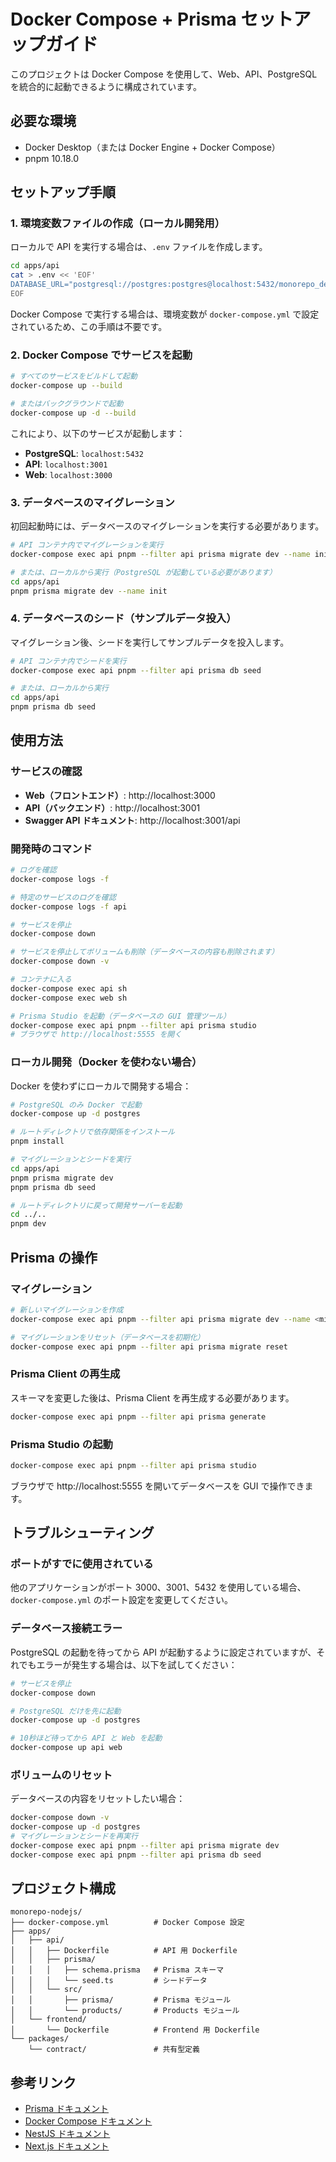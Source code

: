 # Docker Compose + Prisma セットアップガイド

このプロジェクトは Docker Compose を使用して、Web、API、PostgreSQL を統合的に起動できるように構成されています。

## 必要な環境

- Docker Desktop（または Docker Engine + Docker Compose）
- pnpm 10.18.0

## セットアップ手順

### 1. 環境変数ファイルの作成（ローカル開発用）

ローカルで API を実行する場合は、`.env` ファイルを作成します。

```bash
cd apps/api
cat > .env << 'EOF'
DATABASE_URL="postgresql://postgres:postgres@localhost:5432/monorepo_dev?schema=public"
EOF
```

Docker Compose で実行する場合は、環境変数が `docker-compose.yml` で設定されているため、この手順は不要です。

### 2. Docker Compose でサービスを起動

```bash
# すべてのサービスをビルドして起動
docker-compose up --build

# またはバックグラウンドで起動
docker-compose up -d --build
```

これにより、以下のサービスが起動します：

- **PostgreSQL**: `localhost:5432`
- **API**: `localhost:3001`
- **Web**: `localhost:3000`

### 3. データベースのマイグレーション

初回起動時には、データベースのマイグレーションを実行する必要があります。

```bash
# API コンテナ内でマイグレーションを実行
docker-compose exec api pnpm --filter api prisma migrate dev --name init

# または、ローカルから実行（PostgreSQL が起動している必要があります）
cd apps/api
pnpm prisma migrate dev --name init
```

### 4. データベースのシード（サンプルデータ投入）

マイグレーション後、シードを実行してサンプルデータを投入します。

```bash
# API コンテナ内でシードを実行
docker-compose exec api pnpm --filter api prisma db seed

# または、ローカルから実行
cd apps/api
pnpm prisma db seed
```

## 使用方法

### サービスの確認

- **Web（フロントエンド）**: http://localhost:3000
- **API（バックエンド）**: http://localhost:3001
- **Swagger API ドキュメント**: http://localhost:3001/api

### 開発時のコマンド

```bash
# ログを確認
docker-compose logs -f

# 特定のサービスのログを確認
docker-compose logs -f api

# サービスを停止
docker-compose down

# サービスを停止してボリュームも削除（データベースの内容も削除されます）
docker-compose down -v

# コンテナに入る
docker-compose exec api sh
docker-compose exec web sh

# Prisma Studio を起動（データベースの GUI 管理ツール）
docker-compose exec api pnpm --filter api prisma studio
# ブラウザで http://localhost:5555 を開く
```

### ローカル開発（Docker を使わない場合）

Docker を使わずにローカルで開発する場合：

```bash
# PostgreSQL のみ Docker で起動
docker-compose up -d postgres

# ルートディレクトリで依存関係をインストール
pnpm install

# マイグレーションとシードを実行
cd apps/api
pnpm prisma migrate dev
pnpm prisma db seed

# ルートディレクトリに戻って開発サーバーを起動
cd ../..
pnpm dev
```

## Prisma の操作

### マイグレーション

```bash
# 新しいマイグレーションを作成
docker-compose exec api pnpm --filter api prisma migrate dev --name <migration-name>

# マイグレーションをリセット（データベースを初期化）
docker-compose exec api pnpm --filter api prisma migrate reset
```

### Prisma Client の再生成

スキーマを変更した後は、Prisma Client を再生成する必要があります。

```bash
docker-compose exec api pnpm --filter api prisma generate
```

### Prisma Studio の起動

```bash
docker-compose exec api pnpm --filter api prisma studio
```

ブラウザで http://localhost:5555 を開いてデータベースを GUI で操作できます。

## トラブルシューティング

### ポートがすでに使用されている

他のアプリケーションがポート 3000、3001、5432 を使用している場合、`docker-compose.yml` のポート設定を変更してください。

### データベース接続エラー

PostgreSQL の起動を待ってから API が起動するように設定されていますが、それでもエラーが発生する場合は、以下を試してください：

```bash
# サービスを停止
docker-compose down

# PostgreSQL だけを先に起動
docker-compose up -d postgres

# 10秒ほど待ってから API と Web を起動
docker-compose up api web
```

### ボリュームのリセット

データベースの内容をリセットしたい場合：

```bash
docker-compose down -v
docker-compose up -d postgres
# マイグレーションとシードを再実行
docker-compose exec api pnpm --filter api prisma migrate dev
docker-compose exec api pnpm --filter api prisma db seed
```

## プロジェクト構成

```
monorepo-nodejs/
├── docker-compose.yml          # Docker Compose 設定
├── apps/
│   ├── api/
│   │   ├── Dockerfile          # API 用 Dockerfile
│   │   ├── prisma/
│   │   │   ├── schema.prisma   # Prisma スキーマ
│   │   │   └── seed.ts         # シードデータ
│   │   └── src/
│   │       ├── prisma/         # Prisma モジュール
│   │       └── products/       # Products モジュール
│   └── frontend/
│       └── Dockerfile          # Frontend 用 Dockerfile
└── packages/
    └── contract/               # 共有型定義
```

## 参考リンク

- [Prisma ドキュメント](https://www.prisma.io/docs)
- [Docker Compose ドキュメント](https://docs.docker.com/compose/)
- [NestJS ドキュメント](https://docs.nestjs.com/)
- [Next.js ドキュメント](https://nextjs.org/docs)
